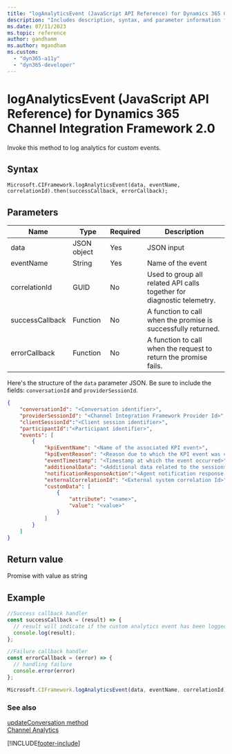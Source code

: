```yaml
---
title: "logAnalyticsEvent (JavaScript API Reference) for Dynamics 365 Channel Integration Framework 2.0 | MicrosoftDocs"
description: "Includes description, syntax, and parameter information for the logAnalyticsEvent method in JavaScript API Reference for Channel Integration Framework 2.0."
ms.date: 07/11/2023
ms.topic: reference
author: gandhamm
ms.author: mgandham
ms.custom: 
  - "dyn365-a11y"
  - "dyn365-developer"
---
```


# logAnalyticsEvent (JavaScript API Reference) for Dynamics 365 Channel Integration Framework 2.0

 

Invoke this method to log analytics for custom events.

## Syntax

`Microsoft.CIFramework.logAnalyticsEvent(data, eventName, correlationId).then(successCallback, errorCallback);`

## Parameters

| Name            | Type     | Required     | Description |
|-----------------|----------|--------------|-------------|
| data            | JSON object   | Yes          | JSON input                               |
| eventName       | String   | Yes          | Name of the event                               |
| correlationId   | GUID     | No           | Used to group all related API calls together for diagnostic telemetry. |
| successCallback | Function | No           | A function to call when the promise is successfully returned. |
| errorCallback   | Function | No           | A function to call when the request to return the promise fails. |

Here's the structure of the `data` parameter JSON. Be sure to include the fields: `conversationId` and `providerSessionId`.

```json
{
	"conversationId": "<Conversation identifier>",
	"providerSessionId": "<Channel Integration Framework Provider Id>",
	"clientSessionId":"<Client session identifier>",
	"participantId":"<Participant identifier>",
	"events": [
		{
			"kpiEventName": "<Name of the associated KPI event>",
			"kpiEventReason": "<Reason due to which the KPI event was created>",
			"eventTimestamp": "<Timestamp at which the event occurred>",
			"additionalData": "<Additional data related to the session>",
			"notificationResponseAction":"<Agent notification response action value>",
			"externalCorrelationId": "<External system correlation Id>",
			"customData": [
				{
					"attribute": "<name>",
					"value": "<value>"
				}
			]
		}
	]
}
```
## Return value

Promise with value as string

## Example

```Javascript
//Success callback handler
const successCallback = (result) => {
  // result will indicate if the custom analytics event has been logged
  console.log(result);
};

//Failure callback handler
const errorCallback = (error) => {
  // handling failure
  console.error(error)
};

Microsoft.CIFramework.logAnalyticsEvent(data, eventName, correlationId).then(successCallback, errorCallback);
```

### See also

[updateConversation method](updateConversation.md)<br />
[Channel Analytics](../../../administer/channel-analytics.md)


[!INCLUDE[footer-include](../../../../../includes/footer-banner.md)]
